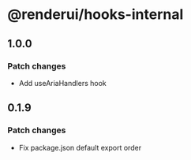 # @renderui/hooks-internal

## 1.0.0

### Patch changes

- Add useAriaHandlers hook

## 0.1.9

### Patch changes

- Fix package.json default export order
